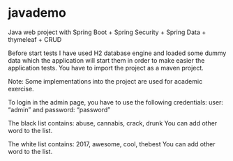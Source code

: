 # javademo
Java web project with Spring Boot + Spring Security + Spring  Data + thymeleaf + CRUD

Before start tests
I have used H2 database engine and loaded some dummy data which the application will start them in order to make easier the application tests.
You have to import the project as a maven project. 

Note: Some implementations into the project are used for academic exercise.

To login in the admin page, you have to use the following credentials: user: “admin” and password: “password”

The black list contains: abuse, cannabis, crack, drunk
You can add other word to the list.

The white list contains: 2017, awesome, cool, thebest
You can add other word to the list.

